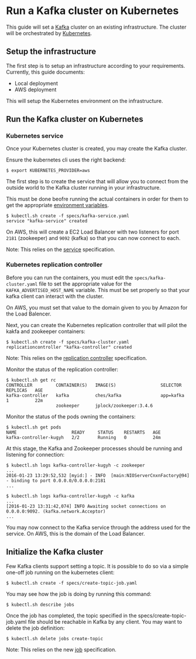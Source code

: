 Run a Kafka cluster on Kubernetes
=================================

This guide will set a [Kafka](http://kafka.apache.org/) cluster
on an existing infrastructure. The cluster will be orchestrated
by [Kubernetes](http://kubernetes.io/).

Setup the infrastructure
------------------------

The first step is to setup an infrastructure according to
your requirements. Currently, this guide documents:

* Local deployment
* AWS deployment

This will setup the Kubernetes environment on the
infrastructure.

Run the Kafka cluster on Kubernetes
-----------------------------------

### Kubernetes service

Once your Kubernetes cluster is created, you may create
the Kafka cluster.

Ensure the kubernetes cli uses the right backend:

```
$ export KUBERNETES_PROVIDER=aws
```


The first step is to create the service that will
allow you to connect from the outside world to
the Kafka cluster running in your infrastructure.

This must be done beofre running the actual containers
in order for them to get the appropriate
[environment variables](http://kubernetes.io/v1.1/docs/user-guide/services.html#environment-variables).

```
$ kubectl.sh create -f specs/kafka-service.yaml
service "kafka-service" created
```

On AWS, this will create a EC2 Load Balancer with two listeners
for port `2181` (zookeeper) and `9092` (kafka) so that
you can now connect to each.

Note: This relies on the [service](http://kubernetes.io/v1.1/docs/user-guide/services.html)
specification.

### Kubernetes replication controller


Before you can run the containers, you must
edit the `specs/kafka-cluster.yaml` file to
set the appropriate value for the `KAFKA_ADVERTISED_HOST_NAME`
variable. This must be set properly so that your
kafka client can interact with the cluster.

On AWS, you must set that value to the domain
given to you by Amazon for the Load Balencer.

Next, you can create the Kubernetes replication controller
that will pilot the kakfa and zookeeper containers:

```
$ kubectl.sh create -f specs/kafka-cluster.yaml
replicationcontroller "kafka-controller" created
```

Note: This relies on the [replication controller](http://kubernetes.io/v1.1/docs/user-guide/replication-controller.html)
specification.


Monitor the status of the replication controller:

```
$ kubectl.sh get rc
CONTROLLER         CONTAINER(S)   IMAGE(S)                 SELECTOR    REPLICAS   AGE
kafka-controller   kafka          ches/kafka               app=kafka   1          22m
                   zookeeper      jplock/zookeeper:3.4.6  
```

Monitor the status of the pods owning the containers:

```
$ kubectl.sh get pods
NAME                     READY     STATUS    RESTARTS   AGE
kafka-controller-kugyh   2/2       Running   0          24m
```

At this stage, the Kafka and Zookeeper processes should be
running and listening for connection:

```
$ kubectl.sh logs kafka-controller-kugyh -c zookeeper
...
2016-01-23 13:29:52,532 [myid:] - INFO  [main:NIOServerCnxnFactory@94] - binding to port 0.0.0.0/0.0.0.0:2181
...
```

```
$ kubectl.sh logs kafka-controller-kugyh -c kafka
...
[2016-01-23 13:31:42,074] INFO Awaiting socket connections on 0.0.0.0:9092. (kafka.network.Acceptor)
...
```


You may now connect to the Kafka service through the
address used for the service. On AWS, this is the domain
of the Load Balancer.


Initialize the Kafka cluster
----------------------------

Few Kafka clients support setting a topic. It is
possible to do so via a simple one-off job running
on the kubernetes client:

```
$ kubectl.sh create -f specs/create-topic-job.yaml
```

You may see how the job is doing by running this command:

```
$ kubectl.sh describe jobs
```

Once the job has completed, the topic specified
in the specs/create-topic-job.yaml file should be reachable
in Kafka by any client. You may want to delete the
job definition:

```
$ kubectl.sh delete jobs create-topic
```

Note: This relies on the new [job](http://kubernetes.io/v1.1/docs/user-guide/jobs.html)
specification.
